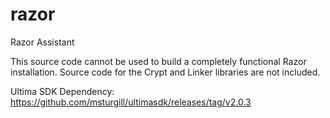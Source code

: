 razor
=====

Razor Assistant

This source code cannot be used to build a completely functional Razor installation. Source code for the Crypt and Linker libraries are not included.

Ultima SDK Dependency: https://github.com/msturgill/ultimasdk/releases/tag/v2.0.3

